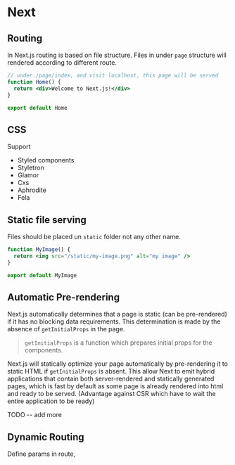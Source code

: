 # Next
## Routing
In Next.js routing is based on file structure.  Files in under `page` structure will rendered according to different route.
```jsx
// under./page/index, and visit localhost, this page will be served
function Home() {
  return <div>Welcome to Next.js!</div>
}

export default Home
```

## CSS
Support
- Styled components
- Styletron
- Glamor
- Cxs
- Aphrodite
- Fela

## Static file serving
Files should be placed un `static` folder not any other name.
```jsx
function MyImage() {
  return <img src="/static/my-image.png" alt="my image" />
}

export default MyImage
```
## Automatic Pre-rendering

Next.js automatically determines that a page is static (can be pre-rendered) if it has no blocking data requirements. This determination is made by the absence of `getInitialProps` in the page.
> `getInitialProps` is a function which prepares initial props for the components.

Next.js will statically optimize your page automatically by pre-rendering it to static HTML if `getInitialProps` is absent. This allow Next to emit hybrid applications that contain both server-rendered and statically generated pages, which is fast by default as some page is already rendered into html and ready to be served. (Advantage against CSR which have to wait the entire application to be ready)

TODO -- add more


## Dynamic Routing
Define params in route, 

